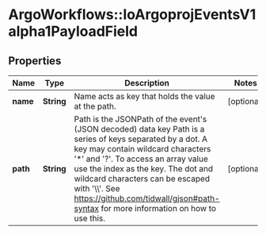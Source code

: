 # ArgoWorkflows::IoArgoprojEventsV1alpha1PayloadField

## Properties
Name | Type | Description | Notes
------------ | ------------- | ------------- | -------------
**name** | **String** | Name acts as key that holds the value at the path. | [optional] 
**path** | **String** | Path is the JSONPath of the event&#39;s (JSON decoded) data key Path is a series of keys separated by a dot. A key may contain wildcard characters &#39;*&#39; and &#39;?&#39;. To access an array value use the index as the key. The dot and wildcard characters can be escaped with &#39;\\\\&#39;. See https://github.com/tidwall/gjson#path-syntax for more information on how to use this. | [optional] 


